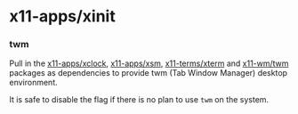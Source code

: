 # x11-apps/xinit

### twm
Pull in the [x11-apps/xclock](../x11-apps/xclock.md), [x11-apps/xsm](../x11-apps/xsm.md), [x11-terms/xterm](../x11-terms/xterm.md) and [x11-wm/twm](../x11-wm/twm.md) packages as dependencies to provide twm (Tab Window Manager) desktop environment.

It is safe to disable the flag if there is no plan to use `twm` on the system.
